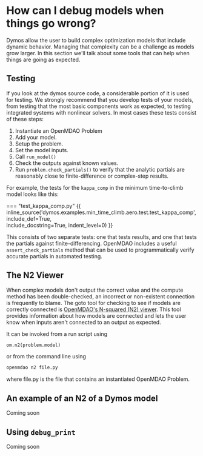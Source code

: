 # How can I debug models when things go wrong?

Dymos allow the user to build complex optimization models that include dynamic behavior.
Managing that complexity can be a challenge as models grow larger.
In this section we'll talk about some tools that can help when things are going as expected.

## Testing

If you look at the dymos source code, a considerable portion of it is used for testing.
We strongly recommend that you develop tests of your models, from testing that the most basic components work as expected, to testing integrated systems with nonlinear solvers.
In most cases these tests consist of these steps:

1. Instantiate an OpenMDAO Problem
2. Add your model.
3. Setup the problem.
4. Set the model inputs.
5. Call `run_model()`
6. Check the outputs against known values.
7. Run `problem.check_partials()` to verify that the analytic partials are reasonably close to finite-difference or complex-step results.

For example, the tests for the `kappa_comp` in the minimum time-to-climb model looks like this:

=== "test_kappa_comp.py"
{{ inline_source('dymos.examples.min_time_climb.aero.test.test_kappa_comp',
include_def=True,  
include_docstring=True,
indent_level=0)
}}

This consists of two separate tests: one that tests results, and one that tests the partials against finite-differencing.
OpenMDAO includes a useful `assert_check_partials` method that can be used to programmatically verify accurate partials in automated testing.

## The N2 Viewer

When complex models don't output the correct value and the compute method has been double-checked, an incorrect or non-existent connection is frequently to blame.
The goto tool for checking to see if models are correctly connected is [OpenMDAO's N-squared (N2) viewer](http://openmdao.org/twodocs/versions/latest/features/model_visualization/n2_details.html).
This tool provides information about how models are connected and lets the user know when inputs aren't connected to an output as expected.

It can be invoked from a run script using

```python
om.n2(problem.model)
```

or from the command line using

```bash
openmdao n2 file.py
```

where file.py is the file that contains an instantiated OpenMDAO Problem.

## An example of an N2 of a Dymos model

Coming soon

## Using `debug_print`

Coming soon


